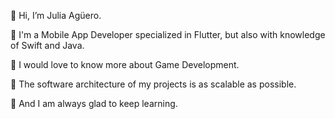 👋 Hi, I’m Julia Agüero.

📱 I'm a Mobile App Developer specialized in Flutter, but also with knowledge of Swift and Java.

👾 I would love to know more about Game Development.

📑 The software architecture of my projects is as scalable as possible.

🌱 And I am always glad to keep learning.


<!---
parkoriann/parkoriann is a ✨ special ✨ repository because its `README.md` (this file) appears on your GitHub profile.
You can click the Preview link to take a look at your changes.
--->
